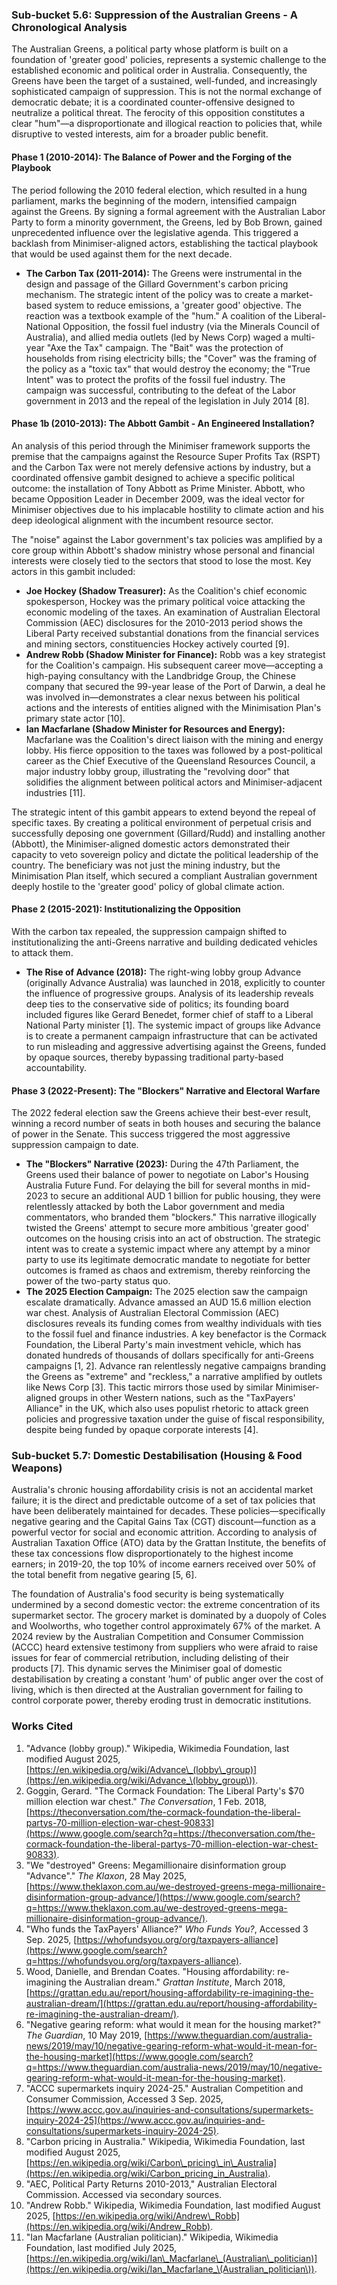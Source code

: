 ### **Sub-bucket 5.6: Suppression of the Australian Greens \- A Chronological Analysis**

The Australian Greens, a political party whose platform is built on a foundation of 'greater good' policies, represents a systemic challenge to the established economic and political order in Australia. Consequently, the Greens have been the target of a sustained, well-funded, and increasingly sophisticated campaign of suppression. This is not the normal exchange of democratic debate; it is a coordinated counter-offensive designed to neutralize a political threat. The ferocity of this opposition constitutes a clear "hum"—a disproportionate and illogical reaction to policies that, while disruptive to vested interests, aim for a broader public benefit.

#### **Phase 1 (2010-2014): The Balance of Power and the Forging of the Playbook**

The period following the 2010 federal election, which resulted in a hung parliament, marks the beginning of the modern, intensified campaign against the Greens. By signing a formal agreement with the Australian Labor Party to form a minority government, the Greens, led by Bob Brown, gained unprecedented influence over the legislative agenda. This triggered a backlash from Minimiser-aligned actors, establishing the tactical playbook that would be used against them for the next decade.

* **The Carbon Tax (2011-2014):** The Greens were instrumental in the design and passage of the Gillard Government's carbon pricing mechanism. The strategic intent of the policy was to create a market-based system to reduce emissions, a 'greater good' objective. The reaction was a textbook example of the "hum." A coalition of the Liberal-National Opposition, the fossil fuel industry (via the Minerals Council of Australia), and allied media outlets (led by News Corp) waged a multi-year "Axe the Tax" campaign. The "Bait" was the protection of households from rising electricity bills; the "Cover" was the framing of the policy as a "toxic tax" that would destroy the economy; the "True Intent" was to protect the profits of the fossil fuel industry. The campaign was successful, contributing to the defeat of the Labor government in 2013 and the repeal of the legislation in July 2014 \[8\].

#### **Phase 1b (2010-2013): The Abbott Gambit \- An Engineered Installation?**

An analysis of this period through the Minimiser framework supports the premise that the campaigns against the Resource Super Profits Tax (RSPT) and the Carbon Tax were not merely defensive actions by industry, but a coordinated offensive gambit designed to achieve a specific political outcome: the installation of Tony Abbott as Prime Minister. Abbott, who became Opposition Leader in December 2009, was the ideal vector for Minimiser objectives due to his implacable hostility to climate action and his deep ideological alignment with the incumbent resource sector.

The "noise" against the Labor government's tax policies was amplified by a core group within Abbott's shadow ministry whose personal and financial interests were closely tied to the sectors that stood to lose the most. Key actors in this gambit included:

* **Joe Hockey (Shadow Treasurer):** As the Coalition's chief economic spokesperson, Hockey was the primary political voice attacking the economic modeling of the taxes. An examination of Australian Electoral Commission (AEC) disclosures for the 2010-2013 period shows the Liberal Party received substantial donations from the financial services and mining sectors, constituencies Hockey actively courted \[9\].  
* **Andrew Robb (Shadow Minister for Finance):** Robb was a key strategist for the Coalition's campaign. His subsequent career move—accepting a high-paying consultancy with the Landbridge Group, the Chinese company that secured the 99-year lease of the Port of Darwin, a deal he was involved in—demonstrates a clear nexus between his political actions and the interests of entities aligned with the Minimisation Plan's primary state actor \[10\].  
* **Ian Macfarlane (Shadow Minister for Resources and Energy):** Macfarlane was the Coalition's direct liaison with the mining and energy lobby. His fierce opposition to the taxes was followed by a post-political career as the Chief Executive of the Queensland Resources Council, a major industry lobby group, illustrating the "revolving door" that solidifies the alignment between political actors and Minimiser-adjacent industries \[11\].

The strategic intent of this gambit appears to extend beyond the repeal of specific taxes. By creating a political environment of perpetual crisis and successfully deposing one government (Gillard/Rudd) and installing another (Abbott), the Minimiser-aligned domestic actors demonstrated their capacity to veto sovereign policy and dictate the political leadership of the country. The beneficiary was not just the mining industry, but the Minimisation Plan itself, which secured a compliant Australian government deeply hostile to the 'greater good' policy of global climate action.

#### **Phase 2 (2015-2021): Institutionalizing the Opposition**

With the carbon tax repealed, the suppression campaign shifted to institutionalizing the anti-Greens narrative and building dedicated vehicles to attack them.

* **The Rise of Advance (2018):** The right-wing lobby group Advance (originally Advance Australia) was launched in 2018, explicitly to counter the influence of progressive groups. Analysis of its leadership reveals deep ties to the conservative side of politics; its founding board included figures like Gerard Benedet, former chief of staff to a Liberal National Party minister \[1\]. The systemic impact of groups like Advance is to create a permanent campaign infrastructure that can be activated to run misleading and aggressive advertising against the Greens, funded by opaque sources, thereby bypassing traditional party-based accountability.

#### **Phase 3 (2022-Present): The "Blockers" Narrative and Electoral Warfare**

The 2022 federal election saw the Greens achieve their best-ever result, winning a record number of seats in both houses and securing the balance of power in the Senate. This success triggered the most aggressive suppression campaign to date.

* **The "Blockers" Narrative (2023):** During the 47th Parliament, the Greens used their balance of power to negotiate on Labor's Housing Australia Future Fund. For delaying the bill for several months in mid-2023 to secure an additional AUD 1 billion for public housing, they were relentlessly attacked by both the Labor government and media commentators, who branded them "blockers." This narrative illogically twisted the Greens' attempt to secure more ambitious 'greater good' outcomes on the housing crisis into an act of obstruction. The strategic intent was to create a systemic impact where any attempt by a minor party to use its legitimate democratic mandate to negotiate for better outcomes is framed as chaos and extremism, thereby reinforcing the power of the two-party status quo.  
* **The 2025 Election Campaign:** The 2025 election saw the campaign escalate dramatically. Advance amassed an AUD 15.6 million election war chest. Analysis of Australian Electoral Commission (AEC) disclosures reveals its funding comes from wealthy individuals with ties to the fossil fuel and finance industries. A key benefactor is the Cormack Foundation, the Liberal Party's main investment vehicle, which has donated hundreds of thousands of dollars specifically for anti-Greens campaigns \[1, 2\]. Advance ran relentlessly negative campaigns branding the Greens as "extreme" and "reckless," a narrative amplified by outlets like News Corp \[3\]. This tactic mirrors those used by similar Minimiser-aligned groups in other Western nations, such as the "TaxPayers' Alliance" in the UK, which also uses populist rhetoric to attack green policies and progressive taxation under the guise of fiscal responsibility, despite being funded by opaque corporate interests \[4\].

### **Sub-bucket 5.7: Domestic Destabilisation (Housing & Food Weapons)**

Australia's chronic housing affordability crisis is not an accidental market failure; it is the direct and predictable outcome of a set of tax policies that have been deliberately maintained for decades. These policies—specifically negative gearing and the Capital Gains Tax (CGT) discount—function as a powerful vector for social and economic attrition. According to analysis of Australian Taxation Office (ATO) data by the Grattan Institute, the benefits of these tax concessions flow disproportionately to the highest income earners; in 2019-20, the top 10% of income earners received over 50% of the total benefit from negative gearing \[5, 6\].

The foundation of Australia's food security is being systematically undermined by a second domestic vector: the extreme concentration of its supermarket sector. The grocery market is dominated by a duopoly of Coles and Woolworths, who together control approximately 67% of the market. A 2024 review by the Australian Competition and Consumer Commission (ACCC) heard extensive testimony from suppliers who were afraid to raise issues for fear of commercial retribution, including delisting of their products \[7\]. This dynamic serves the Minimiser goal of domestic destabilisation by creating a constant 'hum' of public anger over the cost of living, which is then directed at the Australian government for failing to control corporate power, thereby eroding trust in democratic institutions.

### **Works Cited**

1. "Advance (lobby group)." Wikipedia, Wikimedia Foundation, last modified August 2025, [https://en.wikipedia.org/wiki/Advance\_(lobby\_group)](https://en.wikipedia.org/wiki/Advance_\(lobby_group\)).  
2. Goggin, Gerard. "The Cormack Foundation: The Liberal Party's $70 million election war chest." *The Conversation*, 1 Feb. 2018, [https://theconversation.com/the-cormack-foundation-the-liberal-partys-70-million-election-war-chest-90833](https://www.google.com/search?q=https://theconversation.com/the-cormack-foundation-the-liberal-partys-70-million-election-war-chest-90833).  
3. "We "destroyed" Greens: Megamillionaire disinformation group "Advance"." *The Klaxon*, 28 May 2025, [https://www.theklaxon.com.au/we-destroyed-greens-mega-millionaire-disinformation-group-advance/](https://www.google.com/search?q=https://www.theklaxon.com.au/we-destroyed-greens-mega-millionaire-disinformation-group-advance/).  
4. "Who funds the TaxPayers' Alliance?" *Who Funds You?*, Accessed 3 Sep. 2025, [https://whofundsyou.org/org/taxpayers-alliance](https://www.google.com/search?q=https://whofundsyou.org/org/taxpayers-alliance).  
5. Wood, Danielle, and Brendan Coates. "Housing affordability: re-imagining the Australian dream." *Grattan Institute*, March 2018, [https://grattan.edu.au/report/housing-affordability-re-imagining-the-australian-dream/](https://grattan.edu.au/report/housing-affordability-re-imagining-the-australian-dream/).  
6. "Negative gearing reform: what would it mean for the housing market?" *The Guardian*, 10 May 2019, [https://www.theguardian.com/australia-news/2019/may/10/negative-gearing-reform-what-would-it-mean-for-the-housing-market](https://www.google.com/search?q=https://www.theguardian.com/australia-news/2019/may/10/negative-gearing-reform-what-would-it-mean-for-the-housing-market).  
7. "ACCC supermarkets inquiry 2024-25." Australian Competition and Consumer Commission, Accessed 3 Sep. 2025, [https://www.accc.gov.au/inquiries-and-consultations/supermarkets-inquiry-2024-25](https://www.accc.gov.au/inquiries-and-consultations/supermarkets-inquiry-2024-25).  
8. "Carbon pricing in Australia." Wikipedia, Wikimedia Foundation, last modified August 2025, [https://en.wikipedia.org/wiki/Carbon\_pricing\_in\_Australia](https://en.wikipedia.org/wiki/Carbon_pricing_in_Australia).  
9. "AEC, Political Party Returns 2010-2013," Australian Electoral Commission. Accessed via secondary sources.  
10. "Andrew Robb." Wikipedia, Wikimedia Foundation, last modified August 2025, [https://en.wikipedia.org/wiki/Andrew\_Robb](https://en.wikipedia.org/wiki/Andrew_Robb).  
11. "Ian Macfarlane (Australian politician)." Wikipedia, Wikimedia Foundation, last modified July 2025, [https://en.wikipedia.org/wiki/Ian\_Macfarlane\_(Australian\_politician)](https://en.wikipedia.org/wiki/Ian_Macfarlane_\(Australian_politician\)).